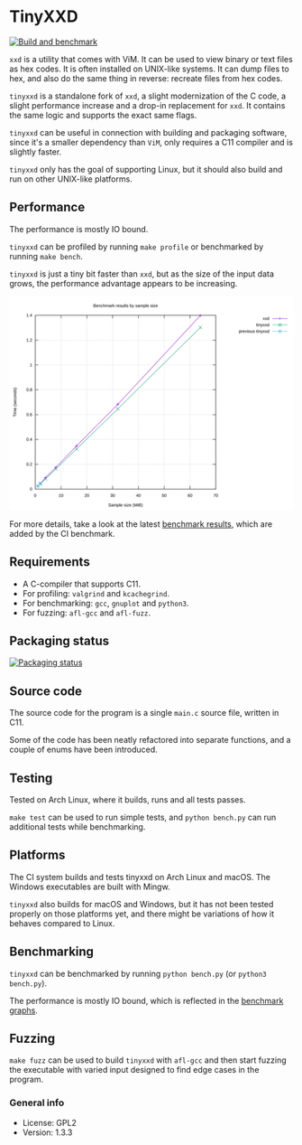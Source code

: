 # TinyXXD

[![Build and benchmark](https://github.com/xyproto/tinyxxd/actions/workflows/build_and_bench.yml/badge.svg)](https://github.com/xyproto/tinyxxd/actions/workflows/build_and_bench.yml)

`xxd` is a utility that comes with ViM. It can be used to view binary or text files as hex codes. It is often installed on UNIX-like systems. It can dump files to hex, and also do the same thing in reverse: recreate files from hex codes.

`tinyxxd` is a standalone fork of `xxd`, a slight modernization of the C code, a slight performance increase and a drop-in replacement for `xxd`. It contains the same logic and supports the exact same flags.

`tinyxxd` can be useful in connection with building and packaging software, since it's a smaller dependency than `ViM`, only requires a C11 compiler and is slightly faster.

`tinyxxd` only has the goal of supporting Linux, but it should also build and run on other UNIX-like platforms.

## Performance

The performance is mostly IO bound.

`tinyxxd` can be profiled by running `make profile` or benchmarked by running `make bench`.

`tinyxxd` is just a tiny bit faster than `xxd`, but as the size of the input data grows, the performance advantage appears to be increasing.

![performance graph](img/graph_by_size.svg)

For more details, take a look at the latest [benchmark results](benchmark_results.md), which are added by the CI benchmark.

## Requirements

* A C-compiler that supports C11.
* For profiling: `valgrind` and `kcachegrind`.
* For benchmarking: `gcc`, `gnuplot` and `python3`.
* For fuzzing: `afl-gcc` and `afl-fuzz`.

## Packaging status

[![Packaging status](https://repology.org/badge/vertical-allrepos/tinyxxd.svg)](https://repology.org/project/tinyxxd/versions)

## Source code

The source code for the program is a single `main.c` source file, written in C11.

Some of the code has been neatly refactored into separate functions, and a couple of enums have been introduced.

## Testing

Tested on Arch Linux, where it builds, runs and all tests passes.

`make test` can be used to run simple tests, and `python bench.py` can run additional tests while benchmarking.

## Platforms

The CI system builds and tests tinyxxd on Arch Linux and macOS. The Windows executables are built with Mingw.

`tinyxxd` also builds for macOS and Windows, but it has not been tested properly on those platforms yet, and there might be variations of how it behaves compared to Linux.

## Benchmarking

`tinyxxd` can be benchmarked by running `python bench.py` (or `python3 bench.py`).

The performance is mostly IO bound, which is reflected in the [benchmark graphs](benchmark_results.md).

## Fuzzing

`make fuzz` can be used to build `tinyxxd` with `afl-gcc` and then start fuzzing the executable with varied input designed to find edge cases in the program.

### General info

* License: GPL2
* Version: 1.3.3
